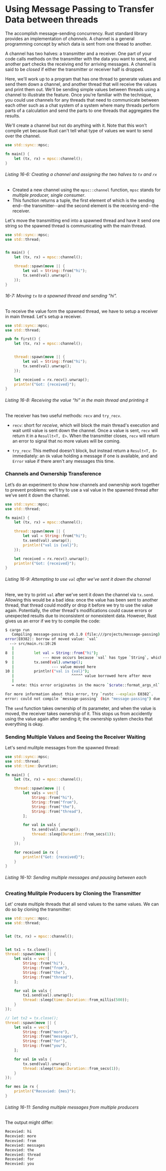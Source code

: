 # Using Message Passing to Transfer Data between threads

The accomplish message-sending concurrency. Rust standard library provides an implementation of *channels*. A channel is a general programming concept by which data is sent from one thread to another.

A channel has two halves: a transmitter and a receiver. One part of your code calls methods on the transmitter with the data you want to send, and another part checks the receiving end for arriving messages. A channel is said to be *closed* if either the transmitter or receiver half is dropped.

Here, we'll work up to a program that has one thread to generate values and send them down a channel, and another thread  that will receive the values and print them out. We'll be sending simple values between threads using a channel to illustrate the feature. Once you're familiar with the technique, you could use channels for any threads that need to communicate between each other such as a chat system of a system where many threads perform parts of a calculation and send the parts to one threads that aggregates the results.

We'll create a channel but not do anything with it. Note that this won't compile yet because Rust can't tell what type of values we want to send over the channel.

```rs
use std::sync::mpsc;

fn main() {
    let (tx, rx) = mpsc::channel();
}
```

###### Listing 16-6: Creating a channel and assigning the two halves to `tx` and `rx`

- Created a new channel using the `mpsc::channel` function, `mpsc` stands for *multiple producer, single consumer*. 
- This function returns a tuple, the first element of which is the sending end--the transmitter--and the second element is the receiving end--the receiver.

Let's move the transmitting end into a spawned thread and have it send one string so the spawned thread is communicating with the main thread.

```rs
use std::sync::mpsc;
use std::thread;


fn main() {
    let (tx, rx) = mpsc::channel();

    thread::spawn(move || {
        let val = String::from("hi");
        tx.send(val).unwrap();
    });
}
```

###### 16-7: Moving `tx` to a spawned thread and sending "hi".

To receive the value form the spawned thread, we have to setup a receiver in main thread. Let's setup a receiver.

```rs
use std::sync::mpsc;
use std::thread;

pub fn first() {
    let (tx, rx) = mpsc::channel();


    thread::spawn(move || {
        let val = String::from("hi");
        tx.send(val).unwrap();
    });

    let received = rx.recv().unwrap();
    println!("Got: {received}");
}
```
###### Listing 16-8: Receiving the value “hi” in the main thread and printing it

The receiver has two useful methods: `recv` and `try_recv`.

- `recv`: short for *receive*, which will block the main thread's execution and wait until value is sent down the channel. Once a value is sent, `recv` will return it in a `Resullt<T, E>`. When the transmitter closes, `recv` will return an error to signal that no more values will be coming.

- `try_recv`: This method doesn't block, but instead return a `Result<T, E>` immediately: an `Ok` value holding a message if one is available, and and `Error` value if there aren't any messages this time.

### Channels and Ownership Transference

Let’s do an experiment to show how channels and ownership work together to prevent problems: we’ll try to use a val value in the spawned thread after we’ve sent it down the channel.

```rs
use std::sync::mpsc;
use std::thread;

fn main() {
    let (tx, rx) = mpsc::channel();

    thread::spawn(move || {
        let val = String::from("hi");
        tx.send(val).unwrap();
        println!("val is {val}");
    });

    let received = rx.recv().unwrap();
    println!("Got: {received}");
}
```

###### Listing 16-9: Attempting to use `val` after we've sent it down the channel

Here, we try to print `val` after we've sent it down the channel via `tx.send`. Allowing this would be a bad idea: once the value has been sent to another thread, that thread could modify or drop it before we try to use the value again. Potentially, the other thread's modifications could cause errors or unexpected results due to inconsistent or nonexistent data. However, Rust gives us an error if we try to compile the code:

```bash
$ cargo run
   Compiling message-passing v0.1.0 (file:///projects/message-passing)
error[E0382]: borrow of moved value: `val`
  --> src/main.rs:10:26
   |
8  |         let val = String::from("hi");
   |             --- move occurs because `val` has type `String`, which does not implement the `Copy` trait
9  |         tx.send(val).unwrap();
   |                 --- value moved here
10 |         println!("val is {val}");
   |                          ^^^^^ value borrowed here after move
   |
   = note: this error originates in the macro `$crate::format_args_nl` which comes from the expansion of the macro `println` (in Nightly builds, run with -Z macro-backtrace for more info)

For more information about this error, try `rustc --explain E0382`.
error: could not compile `message-passing` (bin "message-passing") due to 1 previous error

```

The `send` function takes ownership of its parameter, and when the value is moved, the receiver takes ownership of it. This stops us from accidently using the value again after sending it; the ownership system checks that everything is okay.


### Sending Multiple Values and Seeing the Receiver Waiting

Let's send mulitple messages from the spawned thread:


```rs
use std::sync::mpsc;
use std::thread;
use std::time::Duration;

fn main() {
    let (tx, rx) = mpsc::channel();

    thread::spawn(move || {
        let vals = vec![
            String::from("hi"),
            String::from("from"),
            String::from("the"),
            String::from("thread"),
        ];

        for val in vals {
            tx.send(val).unwrap();
            thread::sleep(Duration::from_secs(1));
        }
    });

    for received in rx {
        println!("Got: {received}");
    }
}
```

###### Listing 16-10: Sending multiple messages and pausing between each


### Creating Mulitple Producers by Cloning the Transmitter

Let' create multiple threads that all send values to the same values. We can do so by cloning the transmitter:

```rs
use std::sync::mpsc;
use std::thread;


let (tx, rx) = mpsc::channel();


let tx1 = tx.clone();
thread::spawn(move || {
    let vals = vec![
        String::from("hi"),
        String::from("from"),
        String::from("the"),
        String::from("thread"),
    ];

    for val in vals {
        tx1.send(val).unwrap();
        thread::sleep(time::Duration::from_millis(500));
    }
});

// let tx2 = tx.close();
thread::spawn(move || {
    let vals = vec![
        String::from("more"),
        String::from("messages"),
        String::from("for"),
        String::from("you"),
    ];

    for val in vals {
        tx.send(val).unwrap();
        thread::sleep(time::Duration::from_secs(1));
    }
});

for mes in rx {
    println!("Recevied: {mes}");
}


```

###### Listing 16-11: Sending multiple messages from multiple producers

The output might differ:

```bash
Recevied: hi
Recevied: more
Recevied: from
Recevied: messages
Recevied: the
Recevied: thread
Recevied: for
Recevied: you
```